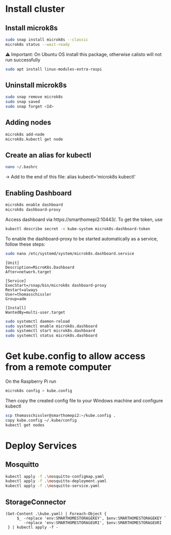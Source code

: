 # Install cluster
## Install microk8s

``` bash
sudo snap install microk8s --classic
microk8s status --wait-ready
```

⚠️ Important: On Ubuntu OS install this package, otherwise calisto will not run successfully
``` bash
sudo apt install linux-modules-extra-raspi
```


## Uninstall microk8s
``` bash
sudo snap remove microk8s
sudo snap saved
sudo snap forget <Id>
```

## Adding nodes
``` bash
microk8s add-node
microk8s.kubectl get node
```

## Create an alias for kubectl
``` bash
nano ~/.bashrc
```
-> Add to the end of this file: alias kubectl='microk8s kubectl'

## Enabling Dashboard
``` bash
microk8s enable dashboard
microk8s dashboard-proxy
```

Access dashboard via https://smarthomepi2:10443/.
To get the token, use
``` bash
kubectl describe secret -n kube-system microk8s-dashboard-token
```

To enable the dashboard-proxy to be started automatically as a service, follow these steps:

``` bash
sudo nano /etc/systemd/system/microk8s.dashboard.service
```

``` config
[Unit]
Description=MicroK8s.Dashboard
After=network.target

[Service]
ExecStart=/snap/bin/microk8s dashboard-proxy
Restart=always
User=thomasschissler
Group=adm

[Install]
WantedBy=multi-user.target
```


``` bash
sudo systemctl daemon-reload
sudo systemctl enable microk8s.dashboard
sudo systemctl start microk8s.dashboard
sudo systemctl status microk8s.dashboard
```

# Get kube.config to allow access from a remote computer
On the Raspberry Pi run
``` bash
microk8s config > kube.config
```
Then copy the created config file to your Windows machine and configure kubectl
``` bash
scp thomasschissler@smarthomepi2:~/kube.config .
copy kube.config ~/.kube/config
kubectl get nodes
```

# Deploy Services
## Mosquitto

``` bash
kubectl apply -f .\mosquitto-configmap.yaml
kubectl apply -f .\mosquitto-deployment.yaml
kubectl apply -f .\mosquitto-service.yaml
```

## StorageConnector
``` pwsh
(Get-Content .\kube.yaml) | Foreach-Object {
     $_ -replace 'env:SMARTHOMESTORAGEKEY', $env:SMARTHOMESTORAGEKEY `
        -replace 'env:SMARTHOMESTORAGEURI', $env:SMARTHOMESTORAGEURI
 } | kubectl apply -f -
```